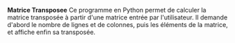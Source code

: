 **Matrice Transposee**
Ce programme en Python permet de calculer la matrice transposée à partir d'une matrice entrée par l'utilisateur.
Il demande d'abord le nombre de lignes et de colonnes, puis les éléments de la matrice, et affiche enfin sa transposée.
